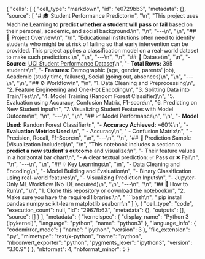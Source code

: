 {
 "cells": [
  {
   "cell_type": "markdown",
   "id": "e0729bb3",
   "metadata": {},
   "source": [
    "# 🎓 Student Performance Predictor\n",
    "\n",
    "This project uses Machine Learning to **predict whether a student will pass or fail** based on their personal, academic, and social background.\n",
    "\n",
    "---\n",
    "\n",
    "## 📌 Project Overview\n",
    "\n",
    "Educational institutions often need to identify students who might be at risk of failing so that early intervention can be provided. This project applies a classification model on a real-world dataset to make such predictions.\n",
    "\n",
    "---\n",
    "\n",
    "## 📂 Dataset\n",
    "\n",
    "- **Source:** [UCI Student Performance Dataset](https://archive.ics.uci.edu/ml/datasets/Student+Performance)\n",
    "- **Total Rows:** 395 students\n",
    "- **Features:** Demographic (age, gender, parents' job), Academic (study time, failures), Social (going out, absences)\n",
    "\n",
    "---\n",
    "\n",
    "## ⚙️ Workflow\n",
    "\n",
    "1. Data Cleaning and Preprocessing\n",
    "2. Feature Engineering and One-Hot Encoding\n",
    "3. Splitting Data into Train/Test\n",
    "4. Model Training (Random Forest Classifier)\n",
    "5. Evaluation using Accuracy, Confusion Matrix, F1-score\n",
    "6. Predicting on New Student Input\n",
    "7. Visualizing Student Features with Model Outcome\n",
    "\n",
    "---\n",
    "\n",
    "## 📈 Model Performance\n",
    "\n",
    "- **Model Used:** Random Forest Classifier\n",
    "- **Accuracy Achieved:** ~60%\n",
    "- **Evaluation Metrics Used:**\n",
    "  - Accuracy\n",
    "  - Confusion Matrix\n",
    "  - Precision, Recall, F1-Score\n",
    "\n",
    "---\n",
    "\n",
    "## 🎯 Prediction Sample (Visualization Included)\n",
    "\n",
    "This notebook includes a section to **predict a new student's outcome** and visualize:\n",
    "- Their feature values in a horizontal bar chart\n",
    "- A clear textual prediction: ✅ Pass or ❌ Fail\n",
    "\n",
    "---\n",
    "\n",
    "## 💡 Key Learnings\n",
    "\n",
    "- Data Cleaning and Encoding\n",
    "- Model Building and Evaluation\n",
    "- Binary Classification using real-world features\n",
    "- Visualizing Prediction Inputs\n",
    "- Jupyter-Only ML Workflow (No IDE required)\n",
    "\n",
    "---\n",
    "\n",
    "## 🚀 How to Run\n",
    "\n",
    "1. Clone this repository or download the notebook\n",
    "2. Make sure you have the required libraries:\n",
    "   ```bash\n",
    "   pip install pandas numpy scikit-learn matplotlib seaborn\n"
   ]
  },
  {
   "cell_type": "code",
   "execution_count": null,
   "id": "2967fb63",
   "metadata": {},
   "outputs": [],
   "source": []
  }
 ],
 "metadata": {
  "kernelspec": {
   "display_name": "Python 3 (ipykernel)",
   "language": "python",
   "name": "python3"
  },
  "language_info": {
   "codemirror_mode": {
    "name": "ipython",
    "version": 3
   },
   "file_extension": ".py",
   "mimetype": "text/x-python",
   "name": "python",
   "nbconvert_exporter": "python",
   "pygments_lexer": "ipython3",
   "version": "3.10.9"
  }
 },
 "nbformat": 4,
 "nbformat_minor": 5
}
